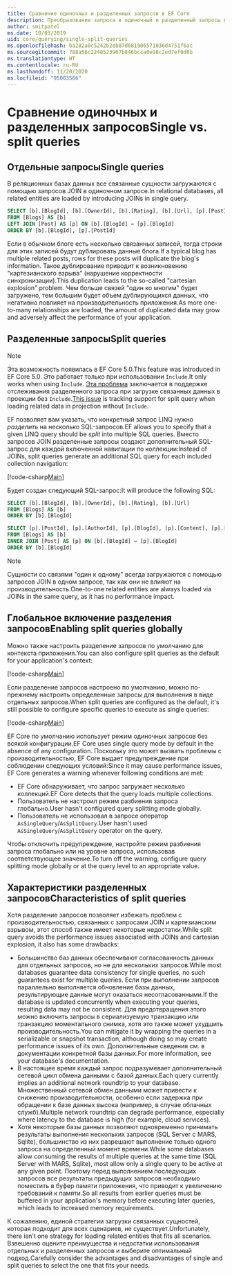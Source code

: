 ```yaml
---
title: Сравнение одиночных и разделенных запросов в EF Core
description: Преобразование запроса в одиночный и разделенный запросы в SQL с помощью Entity Framework Core
author: smitpatel
ms.date: 10/03/2019
uid: core/querying/single-split-queries
ms.openlocfilehash: ba282a0c5242b2eb87d681906571036d4751f6ac
ms.sourcegitcommit: 788a56c2248523967b846bcca0e98c2ed7ef0d6b
ms.translationtype: HT
ms.contentlocale: ru-RU
ms.lasthandoff: 11/20/2020
ms.locfileid: "95003566"
---
```

# <a name="single-vs-split-queries"></a><span data-ttu-id="08e73-103">Сравнение одиночных и разделенных запросов</span><span class="sxs-lookup"><span data-stu-id="08e73-103">Single vs. split queries</span></span>

## <a name="single-queries"></a><span data-ttu-id="08e73-104">Отдельные запросы</span><span class="sxs-lookup"><span data-stu-id="08e73-104">Single queries</span></span>

<span data-ttu-id="08e73-105">В реляционных базах данных все связанные сущности загружаются с помощью запросов JOIN в одиночном запросе.</span><span class="sxs-lookup"><span data-stu-id="08e73-105">In relational databases, all related entities are loaded by introducing JOINs in single query.</span></span>

```sql
SELECT [b].[BlogId], [b].[OwnerId], [b].[Rating], [b].[Url], [p].[PostId], [p].[AuthorId], [p].[BlogId], [p].[Content], [p].[Rating], [p].[Title]
FROM [Blogs] AS [b]
LEFT JOIN [Post] AS [p] ON [b].[BlogId] = [p].[BlogId]
ORDER BY [b].[BlogId], [p].[PostId]
```

<span data-ttu-id="08e73-106">Если в обычном блоге есть несколько связанных записей, тогда строки для этих записей будут дублировать данные блога.</span><span class="sxs-lookup"><span data-stu-id="08e73-106">If a typical blog has multiple related posts, rows for these posts will duplicate the blog's information.</span></span> <span data-ttu-id="08e73-107">Такое дублирование приводит к возникновению "картезианского взрыва" (нарушение корректности синхронизации).</span><span class="sxs-lookup"><span data-stu-id="08e73-107">This duplication leads to the so-called "cartesian explosion" problem.</span></span> <span data-ttu-id="08e73-108">Чем больше связей "один ко многим" будет загружено, тем большим будет объем дублирующихся данных, что негативно повлияет на производительность приложения.</span><span class="sxs-lookup"><span data-stu-id="08e73-108">As more one-to-many relationships are loaded, the amount of duplicated data may grow and adversely affect the performance of your application.</span></span>

## <a name="split-queries"></a><span data-ttu-id="08e73-109">Разделенные запросы</span><span class="sxs-lookup"><span data-stu-id="08e73-109">Split queries</span></span>

> [!NOTE]
> <span data-ttu-id="08e73-110">Эта возможность появилась в EF Core 5.0.</span><span class="sxs-lookup"><span data-stu-id="08e73-110">This feature was introduced in EF Core 5.0.</span></span> <span data-ttu-id="08e73-111">Это работает только при использовании `Include`.</span><span class="sxs-lookup"><span data-stu-id="08e73-111">It only works when using `Include`.</span></span> <span data-ttu-id="08e73-112">[Эта проблема](https://github.com/dotnet/efcore/issues/21234) заключается в поддержке отслеживания разделенного запроса при загрузке связанных данных в проекции без `Include`.</span><span class="sxs-lookup"><span data-stu-id="08e73-112">[This issue](https://github.com/dotnet/efcore/issues/21234) is tracking support for split query when loading related data in projection without `Include`.</span></span>

<span data-ttu-id="08e73-113">EF позволяет вам указать, что конкретный запрос LINQ нужно *разделить* на несколько SQL-запросов.</span><span class="sxs-lookup"><span data-stu-id="08e73-113">EF allows you to specify that a given LINQ query should be *split* into multiple SQL queries.</span></span> <span data-ttu-id="08e73-114">Вместо запросов JOIN разделенные запросы создают дополнительный SQL-запрос для каждой включенной навигации по коллекции:</span><span class="sxs-lookup"><span data-stu-id="08e73-114">Instead of JOINs, split queries generate an additional SQL query for each included collection navigation:</span></span>

[!code-csharp[Main](../../../samples/core/Querying/RelatedData/Program.cs?name=AsSplitQuery&highlight=5)]

<span data-ttu-id="08e73-115">Будет создан следующий SQL-запрос:</span><span class="sxs-lookup"><span data-stu-id="08e73-115">It will produce the following SQL:</span></span>

```sql
SELECT [b].[BlogId], [b].[OwnerId], [b].[Rating], [b].[Url]
FROM [Blogs] AS [b]
ORDER BY [b].[BlogId]

SELECT [p].[PostId], [p].[AuthorId], [p].[BlogId], [p].[Content], [p].[Rating], [p].[Title], [b].[BlogId]
FROM [Blogs] AS [b]
INNER JOIN [Post] AS [p] ON [b].[BlogId] = [p].[BlogId]
ORDER BY [b].[BlogId]
```

> [!NOTE]
> <span data-ttu-id="08e73-116">Сущности со связями "один к одному" всегда загружаются с помощью запросов JOIN в одном запросе, так как они не влияют на производительность.</span><span class="sxs-lookup"><span data-stu-id="08e73-116">One-to-one related entities are always loaded via JOINs in the same query, as it has no performance impact.</span></span>

## <a name="enabling-split-queries-globally"></a><span data-ttu-id="08e73-117">Глобальное включение разделения запросов</span><span class="sxs-lookup"><span data-stu-id="08e73-117">Enabling split queries globally</span></span>

<span data-ttu-id="08e73-118">Можно также настроить разделение запросов по умолчанию для контекста приложения.</span><span class="sxs-lookup"><span data-stu-id="08e73-118">You can also configure split queries as the default for your application's context:</span></span>

[!code-csharp[Main](../../../samples/core/Querying/RelatedData/SplitQueriesBloggingContext.cs?name=QuerySplittingBehaviorSplitQuery&highlight=6)]

<span data-ttu-id="08e73-119">Если разделение запросов настроено по умолчанию, можно по-прежнему настроить определенные запросы для выполнения в виде отдельных запросов.</span><span class="sxs-lookup"><span data-stu-id="08e73-119">When split queries are configured as the default, it's still possible to configure specific queries to execute as single queries:</span></span>

[!code-csharp[Main](../../../samples/core/Querying/RelatedData/Program.cs?name=AsSingleQuery&highlight=5)]

<span data-ttu-id="08e73-120">EF Core по умолчанию использует режим одиночных запросов без всякой конфигурации.</span><span class="sxs-lookup"><span data-stu-id="08e73-120">EF Core uses single query mode by default in the absence of any configuration.</span></span> <span data-ttu-id="08e73-121">Поскольку это может вызвать проблемы с производительностью, EF Core выдает предупреждение при соблюдении следующих условий:</span><span class="sxs-lookup"><span data-stu-id="08e73-121">Since it may cause performance issues, EF Core generates a warning whenever following conditions are met:</span></span>

- <span data-ttu-id="08e73-122">EF Core обнаруживает, что запрос загружает несколько коллекций.</span><span class="sxs-lookup"><span data-stu-id="08e73-122">EF Core detects that the query loads multiple collections.</span></span>
- <span data-ttu-id="08e73-123">Пользователь не настроил режим разбиения запроса глобально.</span><span class="sxs-lookup"><span data-stu-id="08e73-123">User hasn't configured query splitting mode globally.</span></span>
- <span data-ttu-id="08e73-124">Пользователь не использовал в запросе оператор `AsSingleQuery`/`AsSplitQuery`.</span><span class="sxs-lookup"><span data-stu-id="08e73-124">User hasn't used `AsSingleQuery`/`AsSplitQuery` operator on the query.</span></span>

<span data-ttu-id="08e73-125">Чтобы отключить предупреждение, настройте режим разбиения запроса глобально или на уровне запроса, использовав соответствующее значение.</span><span class="sxs-lookup"><span data-stu-id="08e73-125">To turn off the warning, configure query splitting mode globally or at the query level to an appropriate value.</span></span>

## <a name="characteristics-of-split-queries"></a><span data-ttu-id="08e73-126">Характеристики разделенных запросов</span><span class="sxs-lookup"><span data-stu-id="08e73-126">Characteristics of split queries</span></span>

<span data-ttu-id="08e73-127">Хотя разделение запросов позволяет избежать проблем с производительностью, связанных с запросами JOIN и картезианским взрывом, этот способ также имеет некоторые недостатки.</span><span class="sxs-lookup"><span data-stu-id="08e73-127">While split query avoids the performance issues associated with JOINs and cartesian explosion, it also has some drawbacks:</span></span>

- <span data-ttu-id="08e73-128">Большинство баз данных обеспечивают согласованность данных для отдельных запросов, но не для нескольких запросов.</span><span class="sxs-lookup"><span data-stu-id="08e73-128">While most databases guarantee data consistency for single queries, no such guarantees exist for multiple queries.</span></span> <span data-ttu-id="08e73-129">Если при выполнении запросов параллельно выполняется обновление базы данных, результирующие данные могут оказаться несогласованными.</span><span class="sxs-lookup"><span data-stu-id="08e73-129">If the database is updated concurrently when executing your queries, resulting data may not be consistent.</span></span> <span data-ttu-id="08e73-130">Для предотвращения этого можно включить запросы в сериализуемую транзакцию или транзакцию моментального снимка, хотя это также может ухудшить производительность.</span><span class="sxs-lookup"><span data-stu-id="08e73-130">You can mitigate it by wrapping the queries in a serializable or snapshot transaction, although doing so may create performance issues of its own.</span></span> <span data-ttu-id="08e73-131">Дополнительные сведения см. в документации конкретной базы данных.</span><span class="sxs-lookup"><span data-stu-id="08e73-131">For more information, see your database's documentation.</span></span>
- <span data-ttu-id="08e73-132">В настоящее время каждый запрос подразумевает дополнительный сетевой цикл обмена данными с базой данных.</span><span class="sxs-lookup"><span data-stu-id="08e73-132">Each query currently implies an additional network roundtrip to your database.</span></span> <span data-ttu-id="08e73-133">Множественный сетевой обмен данными может привести к снижению производительности, особенно если задержка при обращении к базе данных высока (например, в случае облачных служб).</span><span class="sxs-lookup"><span data-stu-id="08e73-133">Multiple network roundtrip can degrade performance, especially where latency to the database is high (for example, cloud services).</span></span>
- <span data-ttu-id="08e73-134">Хотя некоторые базы данных позволяют одновременно принимать результаты выполнения нескольких запросов (SQL Server с MARS, Sqlite), большинство из них разрешают выполнение только одного запроса на определенный момент времени.</span><span class="sxs-lookup"><span data-stu-id="08e73-134">While some databases allow consuming the results of multiple queries at the same time (SQL Server with MARS, Sqlite), most allow only a single query to be active at any given point.</span></span> <span data-ttu-id="08e73-135">Поэтому перед выполнением последующих запросов все результаты предыдущих запросов необходимо поместить в буфер памяти приложения, что приводит к увеличению требований к памяти.</span><span class="sxs-lookup"><span data-stu-id="08e73-135">So all results from earlier queries must be buffered in your application's memory before executing later queries, which leads to increased memory requirements.</span></span>

<span data-ttu-id="08e73-136">К сожалению, единой стратегии загрузки связанных сущностей, которая подходит для всех сценариев, не существует.</span><span class="sxs-lookup"><span data-stu-id="08e73-136">Unfortunately, there isn't one strategy for loading related entities that fits all scenarios.</span></span> <span data-ttu-id="08e73-137">Взвешенно оцените преимущества и недостатки использования отдельных и разделенных запросов и выберите оптимальный подход.</span><span class="sxs-lookup"><span data-stu-id="08e73-137">Carefully consider the advantages and disadvantages of single and split queries to select the one that fits your needs.</span></span>
